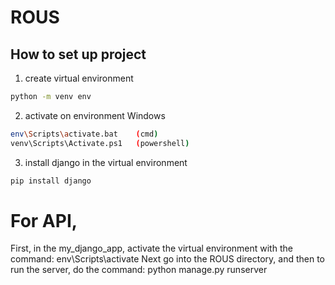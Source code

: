 # ROUS
## How to set up project
1. create virtual environment
```bash
python -m venv env
```
2. activate on environment Windows
```bash
env\Scripts\activate.bat    (cmd)
venv\Scripts\Activate.ps1   (powershell)
```
3. install django in the virtual environment
```bash
pip install django
```


# For API,
First, in the my_django_app, activate the virtual environment with the command: env\Scripts\activate
Next go into the ROUS directory, and then to run the server, do the command: python manage.py runserver
